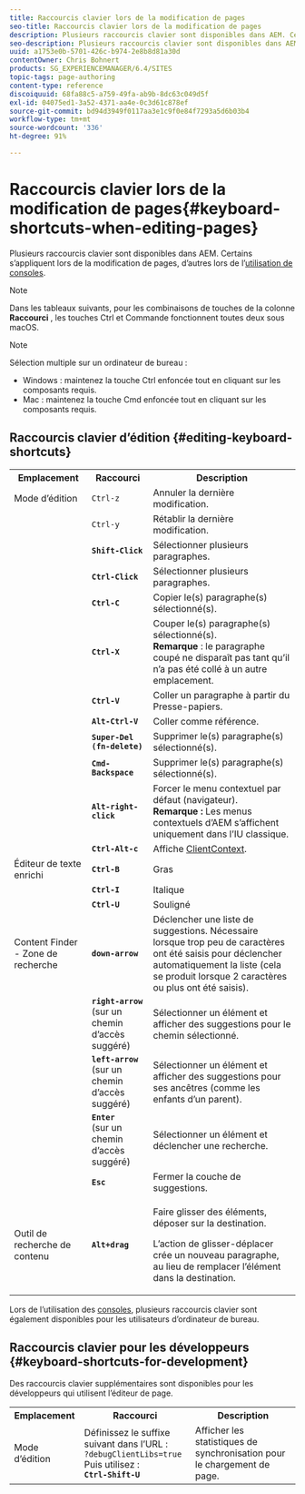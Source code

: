```yaml
---
title: Raccourcis clavier lors de la modification de pages
seo-title: Raccourcis clavier lors de la modification de pages
description: Plusieurs raccourcis clavier sont disponibles dans AEM. Certains s’appliquent lors de la modification de pages, d’autres lors de l’utilisation de consoles.
seo-description: Plusieurs raccourcis clavier sont disponibles dans AEM. Certains s’appliquent lors de la modification de pages, d’autres lors de l’utilisation de consoles.
uuid: a1753e0b-5701-426c-b974-2e8b8d81a30d
contentOwner: Chris Bohnert
products: SG_EXPERIENCEMANAGER/6.4/SITES
topic-tags: page-authoring
content-type: reference
discoiquuid: 68fa88c5-a759-49fa-ab9b-8dc63c049d5f
exl-id: 04075ed1-3a52-4371-aa4e-0c3d61c878ef
source-git-commit: bd94d3949f0117aa3e1c9f0e84f7293a5d6b03b4
workflow-type: tm+mt
source-wordcount: '336'
ht-degree: 91%

---
```


# Raccourcis clavier lors de la modification de pages{#keyboard-shortcuts-when-editing-pages}

Plusieurs raccourcis clavier sont disponibles dans AEM. Certains s’appliquent lors de la modification de pages, d’autres lors de l’[utilisation de consoles](/help/sites-classic-ui-authoring/author-env-keyboard-shortcuts.md).

>[!NOTE]
>
>Dans les tableaux suivants, pour les combinaisons de touches de la colonne **Raccourci** , les touches Ctrl et Commande fonctionnent toutes deux sous macOS.

>[!NOTE]
>
>Sélection multiple sur un ordinateur de bureau :
>
>* Windows : maintenez la touche Ctrl enfoncée tout en cliquant sur les composants requis.
>* Mac : maintenez la touche Cmd enfoncée tout en cliquant sur les composants requis.

>



## Raccourcis clavier d’édition {#editing-keyboard-shortcuts}

<table> 
 <tbody> 
  <tr> 
   <th>Emplacement</th> 
   <th>Raccourci</th> 
   <th>Description</th> 
  </tr> 
  <tr> 
   <td>Mode d’édition</td> 
   <td><code>Ctrl-z</code></td> 
   <td>Annuler la dernière modification.</td> 
  </tr> 
  <tr> 
   <td> </td> 
   <td><code>Ctrl-y</code></td> 
   <td>Rétablir la dernière modification.</td> 
  </tr> 
  <tr> 
   <td> </td> 
   <td><strong><code>Shift-Click</code></strong></td> 
   <td>Sélectionner plusieurs paragraphes.</td> 
  </tr> 
  <tr> 
   <td> </td> 
   <td><strong><code>Ctrl-Click</code></strong></td> 
   <td>Sélectionner plusieurs paragraphes.</td> 
  </tr> 
  <tr> 
   <td> </td> 
   <td><strong><code>Ctrl-C</code></strong></td> 
   <td>Copier le(s) paragraphe(s) sélectionné(s).</td> 
  </tr> 
  <tr> 
   <td> </td> 
   <td><strong><code>Ctrl-X</code></strong></td> 
   <td>Couper le(s) paragraphe(s) sélectionné(s). <strong><br />Remarque</strong> : le paragraphe coupé ne disparaît pas tant qu’il n’a pas été collé à un autre emplacement.</td> 
  </tr> 
  <tr> 
   <td> </td> 
   <td><strong><code>Ctrl-V</code></strong></td> 
   <td>Coller un paragraphe à partir du Presse-papiers.</td> 
  </tr> 
  <tr> 
   <td> </td> 
   <td><strong><code>Alt-Ctrl-V</code></strong></td> 
   <td>Coller comme référence.</td> 
  </tr> 
  <tr> 
   <td> </td> 
   <td><strong><code>Super-Del (fn-delete)</code></strong></td> 
   <td>Supprimer le(s) paragraphe(s) sélectionné(s).</td> 
  </tr> 
  <tr> 
   <td> </td> 
   <td><strong><code>Cmd-Backspace</code></strong></td> 
   <td>Supprimer le(s) paragraphe(s) sélectionné(s).</td> 
  </tr> 
  <tr> 
   <td> </td> 
   <td><strong><code>Alt-right-click</code></strong></td> 
   <td>Forcer le menu contextuel par défaut (navigateur).<br />
<strong>Remarque :</strong> Les menus contextuels d’AEM s’affichent uniquement dans l’IU classique.</td> 
  </tr> 
  <tr> 
   <td> </td> 
   <td><strong><code>Ctrl-Alt-c</code></strong></td> 
   <td>Affiche <a href="/help/sites-administering/client-context.md">ClientContext</a>.</td> 
  </tr> 
  <tr> 
   <td>Éditeur de texte enrichi<br /> </td> 
   <td><strong><code>Ctrl-B</code></strong><br /> </td> 
   <td>Gras</td> 
  </tr> 
  <tr> 
   <td> </td> 
   <td><strong><code>Ctrl-I</code></strong><br /> </td> 
   <td>Italique<br /> </td> 
  </tr> 
  <tr> 
   <td> </td> 
   <td><strong><code>Ctrl-U</code></strong><br /> </td> 
   <td>Souligné</td> 
  </tr> 
  <tr> 
   <td>Content Finder - Zone de recherche</td> 
   <td><strong><code>down-arrow</code></strong></td> 
   <td>Déclencher une liste de suggestions. Nécessaire lorsque trop peu de caractères ont été saisis pour déclencher automatiquement la liste (cela se produit lorsque 2 caractères ou plus ont été saisis).</td> 
  </tr> 
  <tr> 
   <td> </td> 
   <td><strong><code>right-arrow</code></strong><br /> (sur un chemin d’accès suggéré)</td> 
   <td>Sélectionner un élément et afficher des suggestions pour le chemin sélectionné.</td> 
  </tr> 
  <tr> 
   <td> </td> 
   <td><strong><code>left-arrow</code></strong><br /> (sur un chemin d’accès suggéré)</td> 
   <td>Sélectionner un élément et afficher des suggestions pour ses ancêtres (comme les enfants d’un parent).</td> 
  </tr> 
  <tr> 
   <td> </td> 
   <td><strong><code>Enter</code></strong><br /> (sur un chemin d’accès suggéré)</td> 
   <td>Sélectionner un élément et déclencher une recherche.</td> 
  </tr> 
  <tr> 
   <td> </td> 
   <td><strong><code>Esc</code></strong></td> 
   <td>Fermer la couche de suggestions.</td> 
  </tr> 
  <tr> 
   <td>Outil de recherche de contenu<br /> </td> 
   <td><strong><code>Alt+drag</code></strong></td> 
   <td><p>Faire glisser des éléments, déposer sur la destination.</p> <p>L’action de glisser-déplacer crée un nouveau paragraphe, au lieu de remplacer l’élément dans la destination.</p> </td> 
  </tr> 
 </tbody> 
</table>

Lors de l’utilisation des [consoles](/help/sites-classic-ui-authoring/author-env-keyboard-shortcuts.md), plusieurs raccourcis clavier sont également disponibles pour les utilisateurs d’ordinateur de bureau.

## Raccourcis clavier pour les développeurs {#keyboard-shortcuts-for-development}

Des raccourcis clavier supplémentaires sont disponibles pour les développeurs qui utilisent l’éditeur de page.

<table> 
 <tbody> 
  <tr> 
   <th>Emplacement</th> 
   <th>Raccourci</th> 
   <th>Description</th> 
  </tr> 
  <tr> 
   <td>Mode d’édition</td> 
   <td>Définissez le suffixe suivant dans l’URL :<br /> <code>?debugClientLibs=true</code><br /> Puis utilisez :<br /> <strong><code>Ctrl-Shift-U</code></strong></td> 
   <td>Afficher les statistiques de synchronisation pour le chargement de page.</td> 
  </tr> 
 </tbody> 
</table>

